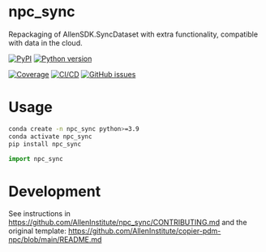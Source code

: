# npc_sync

Repackaging of AllenSDK.SyncDataset with extra functionality, compatible with data in the cloud.

[![PyPI](https://img.shields.io/pypi/v/npc_sync.svg?label=PyPI&color=blue)](https://pypi.org/project/npc_sync/)
[![Python version](https://img.shields.io/pypi/pyversions/npc_sync)](https://pypi.org/project/npc_sync/)

[![Coverage](https://img.shields.io/codecov/c/github/AllenInstitute/npc_sync?logo=codecov)](https://app.codecov.io/github/AllenInstitute/npc_sync)
[![CI/CD](https://img.shields.io/github/actions/workflow/status/AllenInstitute/npc_sync/publish.yml?label=CI/CD&logo=github)](https://github.com/AllenInstitute/npc_sync/actions/workflows/publish.yml)
[![GitHub issues](https://img.shields.io/github/issues/AllenInstitute/npc_sync?logo=github)](https://github.com/AllenInstitute/npc_sync/issues)

# Usage
```bash
conda create -n npc_sync python>=3.9
conda activate npc_sync
pip install npc_sync
```

```python
import npc_sync
```

# Development
See instructions in https://github.com/AllenInstitute/npc_sync/CONTRIBUTING.md and the original template: https://github.com/AllenInstitute/copier-pdm-npc/blob/main/README.md